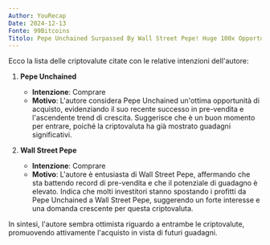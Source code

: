 ```yaml
---
Author: YouRecap
Date: 2024-12-13
Fonte: 99Bitcoins
Titolo: Pepe Unchained Surpassed By Wall Street Pepe! Huge 100x Opportunity As Elon Musk Tweets PEPE!
---
```


Ecco la lista delle criptovalute citate con le relative intenzioni dell'autore:

1. **Pepe Unchained**
   - **Intenzione**: Comprare
   - **Motivo**: L'autore considera Pepe Unchained un'ottima opportunità di acquisto, evidenziando il suo recente successo in pre-vendita e l'ascendente trend di crescita. Suggerisce che è un buon momento per entrare, poiché la criptovaluta ha già mostrato guadagni significativi.

2. **Wall Street Pepe**
   - **Intenzione**: Comprare
   - **Motivo**: L'autore è entusiasta di Wall Street Pepe, affermando che sta battendo record di pre-vendita e che il potenziale di guadagno è elevato. Indica che molti investitori stanno spostando i profitti da Pepe Unchained a Wall Street Pepe, suggerendo un forte interesse e una domanda crescente per questa criptovaluta.

In sintesi, l'autore sembra ottimista riguardo a entrambe le criptovalute, promuovendo attivamente l'acquisto in vista di futuri guadagni.
